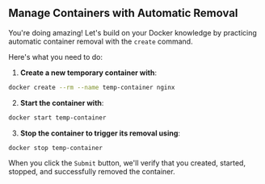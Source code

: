 ## Manage Containers with Automatic Removal

You're doing amazing! Let's build on your Docker knowledge by practicing automatic container removal with the `create` command.

Here's what you need to do:

1. **Create a new temporary container with**:

```Bash
docker create --rm --name temp-container nginx
```

2. **Start the container with**:

```Bash
docker start temp-container
```

3. **Stop the container to trigger its removal using**:

```Bash
docker stop temp-container
```

When you click the `Submit` button, we'll verify that you created, started, stopped, and successfully removed the container.